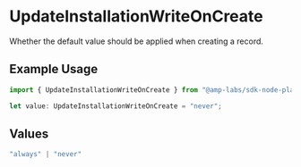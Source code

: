 # UpdateInstallationWriteOnCreate

Whether the default value should be applied when creating a record.

## Example Usage

```typescript
import { UpdateInstallationWriteOnCreate } from "@amp-labs/sdk-node-platform/models/operations";

let value: UpdateInstallationWriteOnCreate = "never";
```

## Values

```typescript
"always" | "never"
```